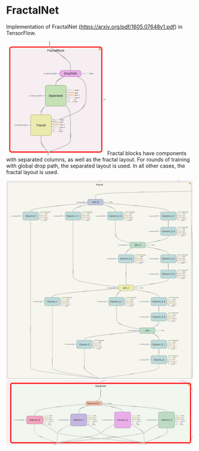 # FractalNet
Implementation of FractalNet (https://arxiv.org/pdf/1605.07648v1.pdf) in TensorFlow.


![Block Visualization](imgs/FractalBlock.png)
Fractal blocks have components with separated columns, as well as the fractal layout.
For rounds of training with global drop path, the separated layout is used.
In all other cases, the fractal layout is used.

![Fractal Visualization](imgs/Fractal.png)
![Seperated Visualization](imgs/Seperated.png)
